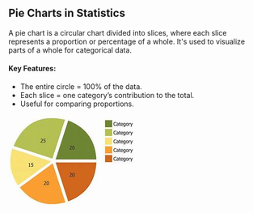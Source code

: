 ## Pie Charts in Statistics
A pie chart is a circular chart divided into slices, where each slice represents a proportion or percentage of a whole. It's used to visualize parts of a whole for categorical data.
#### Key Features:
- The entire circle = 100% of the data.
- Each slice = one category’s contribution to the total.
- Useful for comparing proportions.

![Pie chart](https://github.com/tamunoWoks/Statistics/blob/main/images/pie.jfif)
